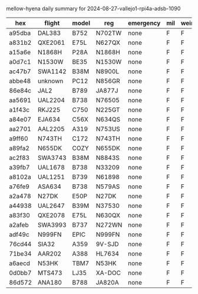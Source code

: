 mellow-hyena daily summary for 2024-08-27-vallejo1-rpi4a-adsb-1090

|hex|flight|model|reg|emergency|mil|weirdo|
|--|--|--|--|--|--|--|
|a95dba|DAL383|B752|N702TW|none|F|F|
|a831b2|QXE2061|E75L|N627QX|none|F|F|
|a15a6e|N1868H|P28A|N1868H|none|F|F|
|a0d7c1|N1530W|BE35|N1530W|none|F|F|
|ac47b7|SWA1142|B38M|N8900L|none|F|F|
|abbe48|unknown|PC12|N856GR|none|F|F|
|86e84c|JAL2|B789|JA877J|none|F|F|
|aa5691|UAL2204|B738|N76505|none|F|F|
|a1f43c|RKJ225|C750|N225GT|none|F|F|
|a84e07|EJA634|C56X|N634QS|none|F|F|
|aa2701|AAL2205|A319|N753US|none|F|F|
|a9ff60|N743TH|C172|N743TH|none|F|F|
|a89fa2|N655DK|COZY|N655DK|none|F|F|
|ac2f83|SWA3743|B38M|N8843S|none|F|F|
|a39fb7|UAL1678|B738|N33209|none|F|F|
|a8102a|UAL1251|B739|N61898|none|F|F|
|a76fe9|ASA634|B738|N579AS|none|F|F|
|a2a478|N27DK|E50P|N27DK|none|F|F|
|a44938|UAL2647|B39M|N37530|none|F|F|
|a83f30|QXE2078|E75L|N630QX|none|F|F|
|a2afeb|SWA3993|B737|N272WN|none|F|F|
|adf49c|N999FN|EPIC|N999FN|none|F|F|
|76cd44|SIA32|A359|9V-SJD|none|F|F|
|71be34|AAR202|A388|HL7634|none|F|F|
|a6aecd|N53HK|TBM7|N53HK|none|F|F|
|0d0bb7|MTS473|LJ35|XA-DOC|none|F|F|
|86d572|ANA180|B788|JA820A|none|F|F|
